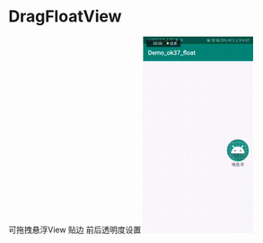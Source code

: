 # DragFloatView
可拖拽悬浮View   贴边 前后透明度设置
![image](https://github.com/zhangqifan1/DragFloatView/blob/master/app/src/main/res/drawable/a.gif)
